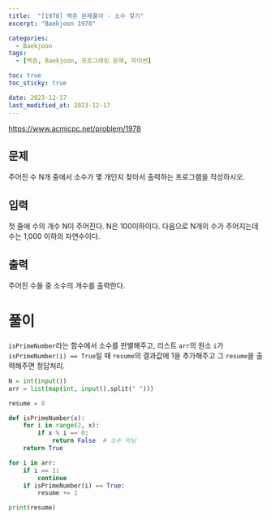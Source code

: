 ```yaml
---
title:  "[1978] 백준 문제풀이 - 소수 찾기"
excerpt: "Baekjoon 1978"

categories:
  - Baekjoon
tags:
  - [백준, Baekjoon, 프로그래밍 문제, 파이썬]

toc: true
toc_sticky: true

date: 2023-12-17
last_modified_at: 2023-12-17
---
```


https://www.acmicpc.net/problem/1978

## 문제
주어진 수 N개 중에서 소수가 몇 개인지 찾아서 출력하는 프로그램을 작성하시오.

## 입력
첫 줄에 수의 개수 N이 주어진다. N은 100이하이다. 다음으로 N개의 수가 주어지는데 수는 1,000 이하의 자연수이다.

## 출력
주어진 수들 중 소수의 개수를 출력한다.

# 풀이
``isPrimeNumber``라는 함수에서 소수를 판별해주고, 리스트 ``arr``의 원소 ``i``가 ``isPrimeNumber(i) == True``일 때 ``resume``의 결과값에 1을 추가해주고 그 ``resume``을 출력해주면 정답처리.

```py
N = int(input())
arr = list(map(int, input().split(" ")))

resume = 0

def isPrimeNumber(x):
    for i in range(2, x):
        if x % i == 0:
            return False  # 소수 아님
    return True

for i in arr:
    if i == 1:
        continue
    if isPrimeNumber(i) == True:
        resume += 1

print(resume)
```
